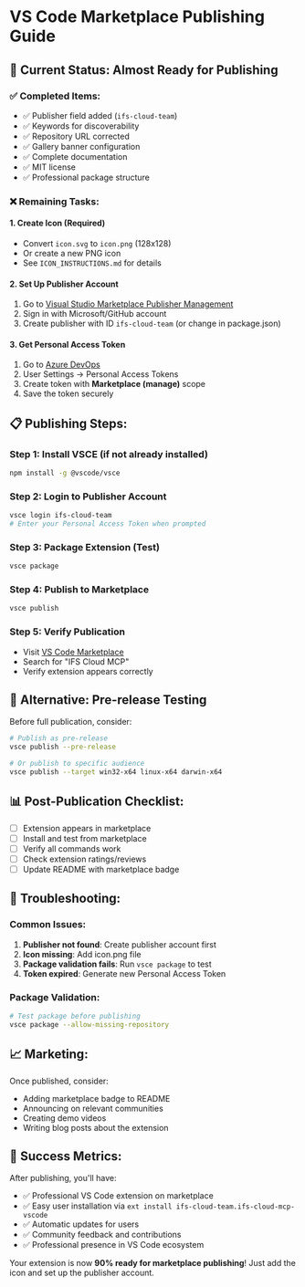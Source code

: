 # VS Code Marketplace Publishing Guide

## 🎯 **Current Status: Almost Ready for Publishing**

### ✅ **Completed Items:**

- ✅ Publisher field added (`ifs-cloud-team`)
- ✅ Keywords for discoverability
- ✅ Repository URL corrected
- ✅ Gallery banner configuration
- ✅ Complete documentation
- ✅ MIT license
- ✅ Professional package structure

### ❌ **Remaining Tasks:**

#### 1. **Create Icon** (Required)

- Convert `icon.svg` to `icon.png` (128x128)
- Or create a new PNG icon
- See `ICON_INSTRUCTIONS.md` for details

#### 2. **Set Up Publisher Account**

1. Go to [Visual Studio Marketplace Publisher Management](https://marketplace.visualstudio.com/manage)
2. Sign in with Microsoft/GitHub account
3. Create publisher with ID `ifs-cloud-team` (or change in package.json)

#### 3. **Get Personal Access Token**

1. Go to [Azure DevOps](https://dev.azure.com)
2. User Settings → Personal Access Tokens
3. Create token with **Marketplace (manage)** scope
4. Save the token securely

## 📋 **Publishing Steps:**

### Step 1: Install VSCE (if not already installed)

```bash
npm install -g @vscode/vsce
```

### Step 2: Login to Publisher Account

```bash
vsce login ifs-cloud-team
# Enter your Personal Access Token when prompted
```

### Step 3: Package Extension (Test)

```bash
vsce package
```

### Step 4: Publish to Marketplace

```bash
vsce publish
```

### Step 5: Verify Publication

- Visit [VS Code Marketplace](https://marketplace.visualstudio.com/)
- Search for "IFS Cloud MCP"
- Verify extension appears correctly

## 🚀 **Alternative: Pre-release Testing**

Before full publication, consider:

```bash
# Publish as pre-release
vsce publish --pre-release

# Or publish to specific audience
vsce publish --target win32-x64 linux-x64 darwin-x64
```

## 📊 **Post-Publication Checklist:**

- [ ] Extension appears in marketplace
- [ ] Install and test from marketplace
- [ ] Verify all commands work
- [ ] Check extension ratings/reviews
- [ ] Update README with marketplace badge

## 🔧 **Troubleshooting:**

### Common Issues:

1. **Publisher not found**: Create publisher account first
2. **Icon missing**: Add icon.png file
3. **Package validation fails**: Run `vsce package` to test
4. **Token expired**: Generate new Personal Access Token

### Package Validation:

```bash
# Test package before publishing
vsce package --allow-missing-repository
```

## 📈 **Marketing:**

Once published, consider:

- Adding marketplace badge to README
- Announcing on relevant communities
- Creating demo videos
- Writing blog posts about the extension

## 🎊 **Success Metrics:**

After publishing, you'll have:

- ✅ Professional VS Code extension on marketplace
- ✅ Easy user installation via `ext install ifs-cloud-team.ifs-cloud-mcp-vscode`
- ✅ Automatic updates for users
- ✅ Community feedback and contributions
- ✅ Professional presence in VS Code ecosystem

Your extension is now **90% ready for marketplace publishing**! Just add the icon and set up the publisher account.

